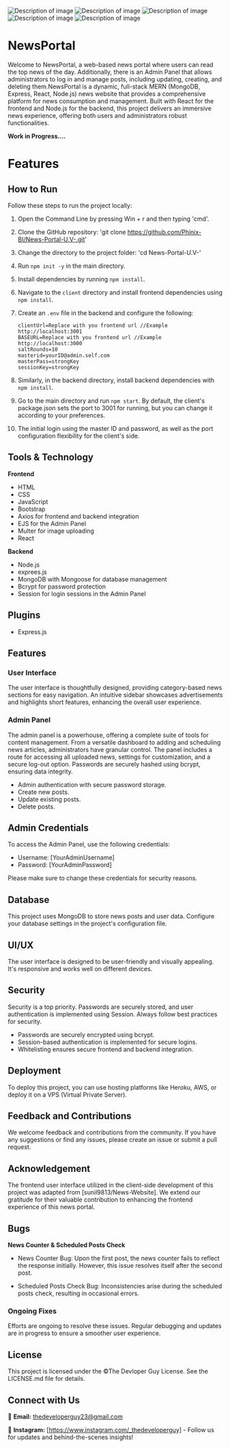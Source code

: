 <img src="sample/localhost_3001_.png" alt="Description of image">
<img src="sample/Login.png" alt="Description of image">
<img src="sample/Dashboard.png" alt="Description of image">
<img src="sample/ALL News.png" alt="Description of image">
<img src="sample/Setting.png" alt="Description of image">

# NewsPortal

Welcome to NewsPortal, a web-based news portal where users can read the top news of the day. Additionally, there is an Admin Panel that allows administrators to log in and manage posts, including updating, creating, and deleting them.NewsPortal is a dynamic, full-stack MERN (MongoDB, Express, React, Node.js) news website that provides a comprehensive platform for news consumption and management. Built with React for the frontend and Node.js for the backend, this project delivers an immersive news experience, offering both users and administrators robust functionalities.

<b>Work in Progress....</b>

# Features

## How to Run

Follow these steps to run the project locally:

1. Open the Command Line by pressing Win + r and then typing 'cmd'.
2. Clone the GitHub repository: 'git clone https://github.com/Phinix-BI/News-Portal-U.V-.git'
3. Change the directory to the project folder: 'cd News-Portal-U.V-'
4. Run `npm init -y` in the main directory.
5. Install dependencies by running `npm install`.
6. Navigate to the `client` directory and install frontend dependencies using `npm install`.
7. Create an `.env` file in the backend and configure the following:

   ```env
   clientUrl=Replace with you frontend url //Example http://localhost:3001
   BASEURL=Replace with you frontend url //Example http://localhost:3000
   saltRounds=10
   masterid=yourID@admin.self.com
   masterPass=strongKey
   sessionKey=strongKey

8. Similarly, in the backend directory, install backend dependencies with `npm install`.

9. Go to the main directory and run `npm start`. By default, the client's package.json sets the port to 3001 for running, but you can change it according to your preferences.

10. The initial login using the master ID and password, as well as the port configuration flexibility for the client's side.

## Tools & Technology

<b>Frontend</b>

- HTML
- CSS
- JavaScript
- Bootstrap
- Axios for frontend and backend integration
- EJS for the Admin Panel
- Multer for image uploading
- React

<b>Backend</b>

- Node.js
- exprees.js
- MongoDB with Mongoose for database management
- Bcrypt for password protection
- Session for login sessions in the Admin Panel

## Plugins

- Express.js

## Features

### User Interface
The user interface is thoughtfully designed, providing category-based news sections for easy navigation. An intuitive sidebar showcases advertisements and highlights short features, enhancing the overall user experience.

### Admin Panel
The admin panel is a powerhouse, offering a complete suite of tools for content management. From a versatile dashboard to adding and scheduling news articles, administrators have granular control. The panel includes a route for accessing all uploaded news, settings for customization, and a secure log-out option. Passwords are securely hashed using bcrypt, ensuring data integrity.

- Admin authentication with secure password storage.
- Create new posts.
- Update existing posts.
- Delete posts.

## Admin Credentials

To access the Admin Panel, use the following credentials:

- Username: [YourAdminUsername]
- Password: [YourAdminPassword]

Please make sure to change these credentials for security reasons.

## Database

This project uses MongoDB to store news posts and user data. Configure your database settings in the project's configuration file.

## UI/UX

The user interface is designed to be user-friendly and visually appealing. It's responsive and works well on different devices.

## Security

Security is a top priority. Passwords are securely stored, and user authentication is implemented using Session. Always follow best practices for security.

- Passwords are securely encrypted using bcrypt.
- Session-based authentication is implemented for secure logins.
- Whitelisting ensures secure frontend and backend integration.

## Deployment

To deploy this project, you can use hosting platforms like Heroku, AWS, or deploy it on a VPS (Virtual Private Server).

## Feedback and Contributions

We welcome feedback and contributions from the community. If you have any suggestions or find any issues, please create an issue or submit a pull request.

## Acknowledgement

The frontend user interface utilized in the client-side development of this project was adapted from [sunil9813/News-Website]. We extend our gratitude for their valuable contribution to enhancing the frontend experience of this news portal.

## Bugs

<b> News Counter & Scheduled Posts Check </b>

- News Counter Bug: Upon the first post, the news counter fails to reflect the response initially. However, this issue resolves itself after the second post.

- Scheduled Posts Check Bug: Inconsistencies arise during the scheduled posts check, resulting in occasional errors.

### Ongoing Fixes
Efforts are ongoing to resolve these issues. Regular debugging and updates are in progress to ensure a smoother user experience.

## License

This project is licensed under the ©The Devloper Guy License. See the LICENSE.md file for details.

## Connect with Us

📧 **Email:** thedeveloperguy23@gmail.com

📸 **Instagram:** [https://www.instagram.com/_thedeveloperguy] - Follow us for updates and behind-the-scenes insights!
